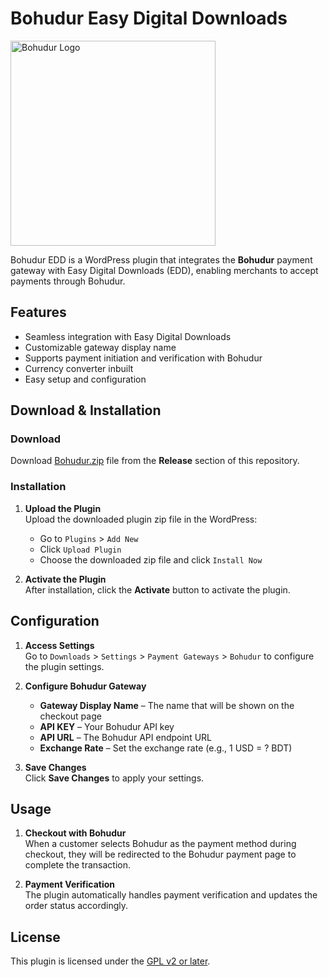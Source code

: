 # Bohudur Easy Digital Downloads
<img src="https://bohudur.one/bohudurlogo.png" alt="Bohudur Logo" width="328"/>

Bohudur EDD is a WordPress plugin that integrates the **Bohudur** payment gateway with Easy Digital Downloads (EDD), enabling merchants to accept payments through Bohudur.

## Features

- Seamless integration with Easy Digital Downloads
- Customizable gateway display name
- Supports payment initiation and verification with Bohudur
- Currency converter inbuilt
- Easy setup and configuration

## Download & Installation

### Download

Download [Bohudur.zip](https://github.com/BohudurOne/EasyDigitalDownloads/releases/download/1.0.0/Bohudur.zip) file from the **Release** section of this repository.

### Installation

1. **Upload the Plugin**  
   Upload the downloaded plugin zip file in the WordPress:  
   - Go to `Plugins` > `Add New`  
   - Click `Upload Plugin`  
   - Choose the downloaded zip file and click `Install Now`

2. **Activate the Plugin**  
   After installation, click the **Activate** button to activate the plugin.

## Configuration

1. **Access Settings**  
   Go to `Downloads` > `Settings` > `Payment Gateways` > `Bohudur` to configure the plugin settings.

2. **Configure Bohudur Gateway**  
   - **Gateway Display Name** – The name that will be shown on the checkout page  
   - **API KEY** – Your Bohudur API key  
   - **API URL** – The Bohudur API endpoint URL  
   - **Exchange Rate** – Set the exchange rate (e.g., 1 USD = ? BDT)

3. **Save Changes**  
   Click **Save Changes** to apply your settings.

## Usage

1. **Checkout with Bohudur**  
   When a customer selects Bohudur as the payment method during checkout, they will be redirected to the Bohudur payment page to complete the transaction.

2. **Payment Verification**  
   The plugin automatically handles payment verification and updates the order status accordingly.

## License

This plugin is licensed under the [GPL v2 or later](https://www.gnu.org/licenses/gpl-2.0.html).
